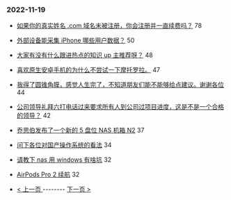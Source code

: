 ### 2022-11-19 
- [如果你的真实姓名 .com 域名未被注册，你会注册并一直续费吗？](https://www.v2ex.com/t/896325) 78
- [外部设备能采集 iPhone 哪些用户数据？](https://www.v2ex.com/t/896371) 50
- [大家有没有什么跟进热点的知识 up 主推荐呀？](https://www.v2ex.com/t/896370) 48
- [喜欢原生安卓手机的为什么不尝试一下摩托罗拉。](https://www.v2ex.com/t/896311) 47
- [我得了圆锥角膜，感觉人生完了，不知道朋友们能不能够给点建议。谢谢各位](https://www.v2ex.com/t/896412) 44
- [公司领导礼拜六打电话过来要求所有人到公司过项目进度，这是不是一个合格的领导？](https://www.v2ex.com/t/896399) 42
- [乔思伯发布了一个新的 5 盘位 NAS 机箱 N2](https://www.v2ex.com/t/896321) 37
- [问下各位对国产操作系统的看法](https://www.v2ex.com/t/896404) 34
- [请教下 nas 用 windows 有啥坑](https://www.v2ex.com/t/896363) 32
- [AirPods Pro 2 续航](https://www.v2ex.com/t/896366) 32 

- [ < 上一页 ](https://github.com/able8/v2ex-hot-record/blob/master/2022-11-18.md) -------- [ 下一页 > ](https://github.com/able8/v2ex-hot-record/blob/master/2022-11-20.md)